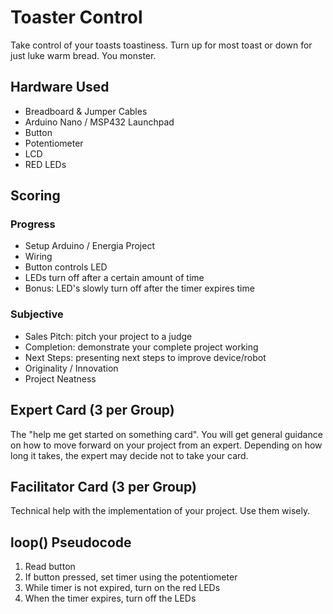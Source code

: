 # Toaster Control
Take control of your toasts toastiness. Turn up for most toast or down for just luke warm bread. You monster.

## Hardware Used
- Breadboard & Jumper Cables
- Arduino Nano / MSP432 Launchpad
- Button
- Potentiometer
- LCD
- RED LEDs

## Scoring

### Progress
- Setup Arduino / Energia Project
- Wiring
- Button controls LED
- LEDs turn off after a certain amount of time
- Bonus: LED's slowly turn off after the timer expires time

### Subjective
- Sales Pitch: pitch your project to a judge
- Completion: demonstrate your complete project working
- Next Steps: presenting next steps to improve device/robot
- Originality / Innovation
- Project Neatness

## Expert Card (3 per Group)
The "help me get started on something card". You will get general guidance on how to move forward on your project from an expert. Depending on how long it takes, the expert may decide not to take your card.

## Facilitator Card (3 per Group)
Technical help with the implementation of your project. Use them wisely.

## loop() Pseudocode
1. Read button
2. If button pressed, set timer using the potentiometer
3. While timer is not expired, turn on the red LEDs
4. When the timer expires, turn off the LEDs
